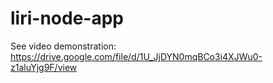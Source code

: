 # liri-node-app

See video demonstration: https://drive.google.com/file/d/1U_JjDYN0mqBCo3i4XJWu0-z1aluYjg9F/view